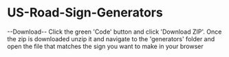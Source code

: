 # US-Road-Sign-Generators
--Download--
Click the green 'Code' button and click 'Download ZIP'. Once the zip is downloaded unzip it and navigate to the 'generators' folder and open the file that matches the sign you want to make in your browser
